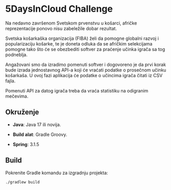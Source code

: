 
# 5DaysInCloud Challenge

  

Na nedavno završenom Svetskom prvenstvu u košarci, afričke reprezentacije ponovo nisu zabeležile dobar rezultat.

Svetska košarkaška organizacija (FIBA) želi da pomogne globalni razvoj i popularizaciju košarke, te je doneta odluka da se afričkim selekcijama pomogne tako što će se obezbediti softver za praćenje učinka igrača sa tog podneblja.

Angažovani smo  da izradimo pomenuti softver i dogovoreno je da prvi korak bude izrada jednostavnog API-a koji će vraćati podatke o prosečnom učinku košarkaša. U ovoj fazi aplikacija će podatke o učincima igrača čitati iz CSV fajla.

Pomenuti API za datog igrača treba da vraća statistiku na odigranim mečevima.

  

## Okruženje

  

-  **Java**: Java 17 ili novija.

-  **Build alat**: Gradle Groovy.

-  **Spring**: 3.1.5

  

## Build
Pokrenite Gradle komandu za izgradnju projekta:
```
./gradlew build
```